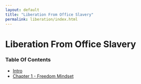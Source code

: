 ```yaml
---
layout: default
title: "Liberation From Office Slavery"
permalink: liberation/index.html
---
```


# Liberation From Office Slavery

### Table Of Contents
* [Intro](./intro.html)
* [Chapter 1 - Freedom Mindset](./c1_freedom.html)
